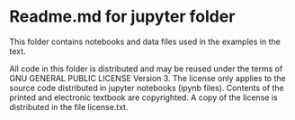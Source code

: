 # Readme.md for jupyter folder

This folder contains notebooks and data files used in the examples in the text. 

All code in this folder is distributed and may be reused under the terms of 
GNU GENERAL PUBLIC LICENSE Version 3. The license only applies to the source code distributed in jupyter notebooks (ipynb files). Contents of the printed and electronic textbook are copyrighted. A copy of the license is distributed in the file license.txt.

